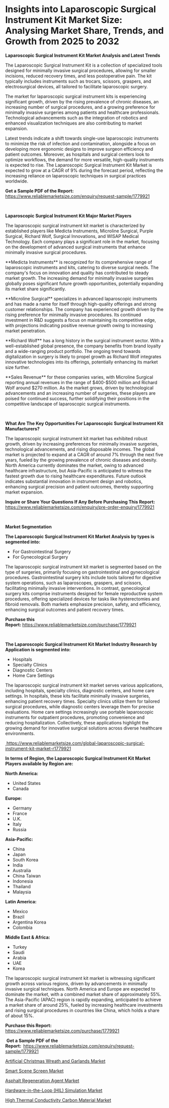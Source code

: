 <p><h1>Insights into Laparoscopic Surgical Instrument Kit Market Size: Analysing Market Share, Trends, and Growth from 2025 to 2032</h1></p><p><strong>Laparoscopic Surgical Instrument Kit Market Analysis and Latest Trends</strong></p>
<p><p>The Laparoscopic Surgical Instrument Kit is a collection of specialized tools designed for minimally invasive surgical procedures, allowing for smaller incisions, reduced recovery times, and less postoperative pain. The kit typically includes instruments such as trocars, scissors, graspers, and electrosurgical devices, all tailored to facilitate laparoscopic surgery.</p><p>The market for laparoscopic surgical instrument kits is experiencing significant growth, driven by the rising prevalence of chronic diseases, an increasing number of surgical procedures, and a growing preference for minimally invasive surgeries among patients and healthcare professionals. Technological advancements such as the integration of robotics and enhanced visualization techniques are also contributing to market expansion.</p><p>Latest trends indicate a shift towards single-use laparoscopic instruments to minimize the risk of infection and contamination, alongside a focus on developing more ergonomic designs to improve surgeon efficiency and patient outcomes. Moreover, as hospitals and surgical centers look to optimize workflows, the demand for more versatile, high-quality instruments is expected to rise. The Laparoscopic Surgical Instrument Kit Market is expected to grow at a CAGR of 9% during the forecast period, reflecting the increasing reliance on laparoscopic techniques in surgical practices worldwide.</p></p>
<p><strong>Get a Sample PDF of the Report:&nbsp;</strong> <a href="https://www.reliablemarketsize.com/enquiry/request-sample/1779921?utm_campaign=1133&utm_medium=2&utm_source=Github&utm_content=ia&utm_term=25032025&utm_id=laparoscopic-surgical-instrument-kit">https://www.reliablemarketsize.com/enquiry/request-sample/1779921</a></p>
<p>&nbsp;</p>
<p><strong>Laparoscopic Surgical Instrument Kit Major Market Players</strong></p>
<p><p>The laparoscopic surgical instrument kit market is characterized by established players like Medicta Instruments, Microline Surgical, Purple Surgical, Richard Wolf, Surgical Innovations, and WISAP Medical Technology. Each company plays a significant role in the market, focusing on the development of advanced surgical instruments that enhance minimally invasive surgical procedures.</p><p>**Medicta Instruments** is recognized for its comprehensive range of laparoscopic instruments and kits, catering to diverse surgical needs. The company's focus on innovation and quality has contributed to steady market growth. The increasing demand for minimally invasive surgeries globally poses significant future growth opportunities, potentially expanding its market share significantly.</p><p>**Microline Surgical** specializes in advanced laparoscopic instruments and has made a name for itself through high-quality offerings and strong customer relationships. The company has experienced growth driven by the rising preference for minimally invasive procedures. Its continued investment in R&D suggests a focus on maintaining its competitive edge, with projections indicating positive revenue growth owing to increasing market penetration.</p><p>**Richard Wolf** has a long history in the surgical instrument sector. With a well-established global presence, the company benefits from brand loyalty and a wide-ranging product portfolio. The ongoing trend towards digitalization in surgery is likely to propel growth as Richard Wolf integrates innovative technologies into its offerings, potentially enhancing its market size further.</p><p>**Sales Revenue** for these companies varies, with Microline Surgical reporting annual revenues in the range of $400-$500 million and Richard Wolf around $270 million. As the market grows, driven by technological advancements and an increasing number of surgeries, these players are poised for continued success, further solidifying their positions in the competitive landscape of laparoscopic surgical instruments.</p></p>
<p>&nbsp;</p>
<p><strong>What Are The Key Opportunities For Laparoscopic Surgical Instrument Kit Manufacturers?</strong></p>
<p><p>The laparoscopic surgical instrument kit market has exhibited robust growth, driven by increasing preferences for minimally invasive surgeries, technological advancements, and rising disposable incomes. The global market is projected to expand at a CAGR of around 7% through the next five years, fueled by the growing prevalence of chronic diseases and obesity. North America currently dominates the market, owing to advanced healthcare infrastructure, but Asia-Pacific is anticipated to witness the fastest growth due to rising healthcare expenditures. Future outlook indicates substantial innovation in instrument design and robotics, enhancing surgical precision and patient outcomes, thereby supporting market expansion.</p></p>
<p><strong>Inquire or Share Your Questions If Any Before Purchasing This Report:</strong> <a href="https://www.reliablemarketsize.com/enquiry/pre-order-enquiry/1779921?utm_campaign=1133&utm_medium=2&utm_source=Github&utm_content=ia&utm_term=25032025&utm_id=laparoscopic-surgical-instrument-kit">https://www.reliablemarketsize.com/enquiry/pre-order-enquiry/1779921</a></p>
<p>&nbsp;</p>
<p><strong>Market Segmentation</strong></p>
<p><strong>The Laparoscopic Surgical Instrument Kit Market Analysis by types is segmented into:</strong></p>
<p><ul><li>For Gastrointestinal Surgery</li><li>For Gynecological Surgery</li></ul></p>
<p><p>The laparoscopic surgical instrument kit market is segmented based on the type of surgeries, primarily focusing on gastrointestinal and gynecological procedures. Gastrointestinal surgery kits include tools tailored for digestive system operations, such as laparoscopes, graspers, and scissors, facilitating minimally invasive interventions. In contrast, gynecological surgery kits comprise instruments designed for female reproductive system procedures, offering specialized devices for tasks like hysterectomies and fibroid removals. Both markets emphasize precision, safety, and efficiency, enhancing surgical outcomes and patient recovery times.</p></p>
<p><strong>Purchase this Report:&nbsp;</strong><a href="https://www.reliablemarketsize.com/purchase/1779921?utm_campaign=1133&utm_medium=2&utm_source=Github&utm_content=ia&utm_term=25032025&utm_id=laparoscopic-surgical-instrument-kit">https://www.reliablemarketsize.com/purchase/1779921</a></p>
<p>&nbsp;</p>
<p><strong>The Laparoscopic Surgical Instrument Kit Market Industry Research by Application is segmented into:</strong></p>
<p><ul><li>Hospitals</li><li>Specialty Clinics</li><li>Diagnostic Centers</li><li>Home Care Settings</li></ul></p>
<p><p>The laparoscopic surgical instrument kit market serves various applications, including hospitals, specialty clinics, diagnostic centers, and home care settings. In hospitals, these kits facilitate minimally invasive surgeries, enhancing patient recovery times. Specialty clinics utilize them for tailored surgical procedures, while diagnostic centers leverage them for precise evaluations. Home care settings increasingly use portable laparoscopic instruments for outpatient procedures, promoting convenience and reducing hospitalization. Collectively, these applications highlight the growing demand for innovative surgical solutions across diverse healthcare environments.</p></p>
<p><a href="https://www.reliablemarketsize.com/global-laparoscopic-surgical-instrument-kit-market-r1779921?utm_campaign=1133&utm_medium=2&utm_source=Github&utm_content=ia&utm_term=25032025&utm_id=laparoscopic-surgical-instrument-kit">&nbsp;https://www.reliablemarketsize.com/global-laparoscopic-surgical-instrument-kit-market-r1779921</a></p>
<p><strong>In terms of Region, the Laparoscopic Surgical Instrument Kit Market Players available by Region are:</strong></p>
<p>
    <p> <strong> North America: </strong>
        <ul>
            <li>United States</li>
            <li>Canada</li>
        </ul>
        </p> 
    <p> <strong> Europe: </strong>
        <ul>
            <li>Germany</li>
            <li>France</li>
            <li>U.K.</li>
            <li>Italy</li>
            <li>Russia</li>
        </ul>
        </p> 
    <p> <strong> Asia-Pacific: </strong>
        <ul>
            <li>China</li>
            <li>Japan</li>
            <li>South Korea</li>
            <li>India</li>
            <li>Australia</li>
            <li>China Taiwan</li>
            <li>Indonesia</li>
            <li>Thailand</li>
            <li>Malaysia</li>
        </ul>
        </p> 
    <p> <strong> Latin America: </strong>
        <ul>
            <li>Mexico</li>
            <li>Brazil</li>
            <li>Argentina Korea</li>
            <li>Colombia</li>
        </ul>
        </p> 
    <p> <strong> Middle East & Africa: </strong>
        <ul>
            <li>Turkey</li>
            <li>Saudi</li>
            <li>Arabia</li>
            <li>UAE</li>
            <li>Korea</li>
        </ul>
    </p>
    </p>
<p><p>The laparoscopic surgical instrument kit market is witnessing significant growth across various regions, driven by advancements in minimally invasive surgical techniques. North America and Europe are expected to dominate the market, with a combined market share of approximately 55%. The Asia-Pacific (APAC) region is rapidly expanding, anticipated to achieve a market share of around 25%, fueled by increasing healthcare investments and rising surgical procedures in countries like China, which holds a share of about 15%.</p></p>
<p><strong>Purchase this Report: </strong><a href="https://www.reliablemarketsize.com/purchase/1779921?utm_campaign=1133&utm_medium=2&utm_source=Github&utm_content=ia&utm_term=25032025&utm_id=laparoscopic-surgical-instrument-kit">https://www.reliablemarketsize.com/purchase/1779921</a></p>
<p>&nbsp;<strong>Get a Sample PDF of the Report:&nbsp;&nbsp;</strong><a href="https://www.reliablemarketsize.com/enquiry/request-sample/1779921?utm_campaign=1133&utm_medium=2&utm_source=Github&utm_content=ia&utm_term=25032025&utm_id=laparoscopic-surgical-instrument-kit">https://www.reliablemarketsize.com/enquiry/request-sample/1779921</a></p>
<p><strong></strong></p>
<p><p><a href="https://github.com/jemalapoilly/Market-Research-Report-List-1/blob/main/artificial-christmas-wreath-and-garlands-market.md?utm_campaign=1133&utm_medium=2&utm_source=Github&utm_content=ia&utm_term=25032025&utm_id=laparoscopic-surgical-instrument-kit">Artificial Christmas Wreath and Garlands Market</a></p><p><a href="https://github.com/klinzenisaa/Market-Research-Report-List-1/blob/main/smart-scene-screen-market.md?utm_campaign=1133&utm_medium=2&utm_source=Github&utm_content=ia&utm_term=25032025&utm_id=laparoscopic-surgical-instrument-kit">Smart Scene Screen Market</a></p><p><a href="https://github.com/shapurforouz/Market-Research-Report-List-1/blob/main/asphalt-regeneration-agent-market.md?utm_campaign=1133&utm_medium=2&utm_source=Github&utm_content=ia&utm_term=25032025&utm_id=laparoscopic-surgical-instrument-kit">Asphalt Regeneration Agent Market</a></p><p><a href="https://github.com/prumrupear/Market-Research-Report-List-1/blob/main/hardware-in-the-loop-hil-simulation-market.md?utm_campaign=1133&utm_medium=2&utm_source=Github&utm_content=ia&utm_term=25032025&utm_id=laparoscopic-surgical-instrument-kit">Hardware-in-the-Loop (HIL) Simulation Market</a></p><p><a href="https://github.com/siriyagayo/Market-Research-Report-List-1/blob/main/high-thermal-conductivity-carbon-material-market.md?utm_campaign=1133&utm_medium=2&utm_source=Github&utm_content=ia&utm_term=25032025&utm_id=laparoscopic-surgical-instrument-kit">High Thermal Conductivity Carbon Material Market</a></p></p>